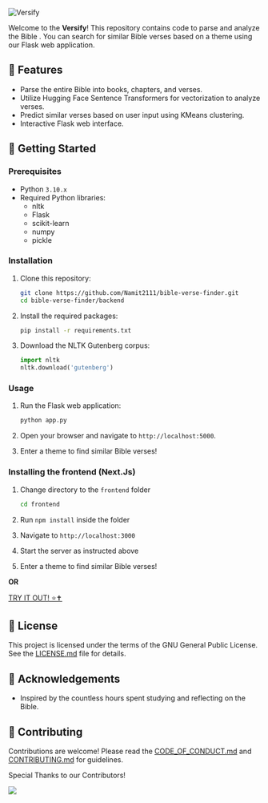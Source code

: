 ![Versify](https://github.com/user-attachments/assets/17a7697a-2bd3-46dc-9433-0d38454ee837)

Welcome to the **Versify**! This repository contains code to parse and analyze the Bible . You can search for similar Bible verses based on a theme using our Flask web application.

## 🌟 Features
- Parse the entire Bible into books, chapters, and verses.
- Utilize Hugging Face Sentence Transformers for vectorization to analyze verses.
- Predict similar verses based on user input using KMeans clustering.
- Interactive Flask web interface.

## 🚀 Getting Started

### Prerequisites
- Python `3.10.x`
- Required Python libraries:
  - nltk
  - Flask
  - scikit-learn
  - numpy
  - pickle

### Installation
1. Clone this repository:
    ```sh
    git clone https://github.com/Namit2111/bible-verse-finder.git
    cd bible-verse-finder/backend
    ```

2. Install the required packages:
    ```sh
    pip install -r requirements.txt
    ```

3. Download the NLTK Gutenberg corpus:
    ```python
    import nltk
    nltk.download('gutenberg')
    ```

### Usage
1. Run the Flask web application:
    ```sh
    python app.py
    ```

2. Open your browser and navigate to `http://localhost:5000`.

3. Enter a theme to find similar Bible verses!

### Installing the frontend (Next.Js)
1. Change directory to the `frontend` folder
    ```sh
    cd frontend
    ```

2. Run `npm install` inside the folder

3. Navigate to `http://localhost:3000`

4. Start the server as instructed above

5. Enter a theme to find similar Bible verses!

__OR__ 

[TRY IT OUT! ⭐✝️](https://bible-verse-finder.vercel.app/)

## 📄 License
This project is licensed under the terms of the GNU General Public License. See the [LICENSE.md](LICENSE.md) file for details.

## 🙏 Acknowledgements
- Inspired by the countless hours spent studying and reflecting on the Bible.

## 🤝 Contributing
Contributions are welcome! Please read the [CODE_OF_CONDUCT.md](CODE_OF_CONDUCT.md) and [CONTRIBUTING.md](CONTRIBUTING.md) for guidelines.

Special Thanks to our Contributors! 

<a href="https://github.com/Namit2111/bible-verse-finder/graphs/contributors">
  <img src="https://contrib.rocks/image?repo=Namit2111/bible-verse-finder" />
</a>


